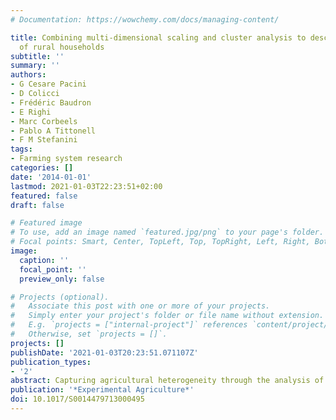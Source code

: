 ```yaml
---
# Documentation: https://wowchemy.com/docs/managing-content/

title: Combining multi-dimensional scaling and cluster analysis to describe the diversity
  of rural households
subtitle: ''
summary: ''
authors:
- G Cesare Pacini
- D Colicci
- Frédéric Baudron
- E Righi
- Marc Corbeels
- Pablo A Tittonell
- F M Stefanini
tags:
- Farming system research
categories: []
date: '2014-01-01'
lastmod: 2021-01-03T22:23:51+02:00
featured: false
draft: false

# Featured image
# To use, add an image named `featured.jpg/png` to your page's folder.
# Focal points: Smart, Center, TopLeft, Top, TopRight, Left, Right, BottomLeft, Bottom, BottomRight.
image:
  caption: ''
  focal_point: ''
  preview_only: false

# Projects (optional).
#   Associate this post with one or more of your projects.
#   Simply enter your project's folder or file name without extension.
#   E.g. `projects = ["internal-project"]` references `content/project/deep-learning/index.md`.
#   Otherwise, set `projects = []`.
projects: []
publishDate: '2021-01-03T20:23:51.071107Z'
publication_types:
- '2'
abstract: Capturing agricultural heterogeneity through the analysis of farm typologies is key with regard to the design of sustainable policies and to the adoptability of new technologies. An optimal balance needs to be found between, on the one hand, the requirement to consider local stakeholder and expert knowledge for typology identification, and on the other hand, the need to identify typologies that transcend the local boundaries of single studies and can be used for comparisons. In this paper, we propose a method that supports expert-driven identification offarm typologies, while at the same time keeping the characteristics of objectivity and reproducibility of statistical tools. The method uses a range of multivariate analysis techniques and it is based on a protocol that favours the use of stakeholder and expert knowledge in the process of typology identification by means of visualization of farm groups and relevant statistics. Results of two studies in Zimbabwe and Kenya are shown. Findings obtained with the method proposed are contrasted with those obtained through a parametric method based on latent class analysis. The method is compared to alternative approaches with regard to stakeholder-orientation and statistical reliability.
publication: '*Experimental Agriculture*'
doi: 10.1017/S0014479713000495
---
```

